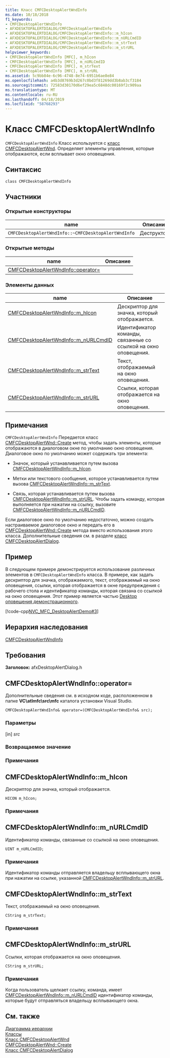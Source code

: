 ```yaml
---
title: Класс CMFCDesktopAlertWndInfo
ms.date: 10/18/2018
f1_keywords:
- CMFCDesktopAlertWndInfo
- AFXDESKTOPALERTDIALOG/CMFCDesktopAlertWndInfo
- AFXDESKTOPALERTDIALOG/CMFCDesktopAlertWndInfo::m_hIcon
- AFXDESKTOPALERTDIALOG/CMFCDesktopAlertWndInfo::m_nURLCmdID
- AFXDESKTOPALERTDIALOG/CMFCDesktopAlertWndInfo::m_strText
- AFXDESKTOPALERTDIALOG/CMFCDesktopAlertWndInfo::m_strURL
helpviewer_keywords:
- CMFCDesktopAlertWndInfo [MFC], m_hIcon
- CMFCDesktopAlertWndInfo [MFC], m_nURLCmdID
- CMFCDesktopAlertWndInfo [MFC], m_strText
- CMFCDesktopAlertWndInfo [MFC], m_strURL
ms.assetid: 5c9bb84e-6c96-4748-8e74-6951b6ae8e84
ms.openlocfilehash: a4b3d8769b3d267c0bd3f81269dd3b8ab3cf3184
ms.sourcegitcommit: 72583d30170d6ef29ea5c6848dc00169f2c909aa
ms.translationtype: MT
ms.contentlocale: ru-RU
ms.lasthandoff: 04/18/2019
ms.locfileid: "58768293"
---
```

# <a name="cmfcdesktopalertwndinfo-class"></a>Класс CMFCDesktopAlertWndInfo

`CMFCDesktopAlertWndInfo` Класс используется с [класс CMFCDesktopAlertWnd](../../mfc/reference/cmfcdesktopalertwnd-class.md). Определяет элементы управления, которые отображаются, если всплывает окно оповещения.

## <a name="syntax"></a>Синтаксис

```
class CMFCDesktopAlertWndInfo
```

## <a name="members"></a>Участники

### <a name="public-constructors"></a>Открытые конструкторы

|name|Описание|
|----------|-----------------|
|`CMFCDesktopAlertWndInfo::~CMFCDesktopAlertWndInfo`|Деструктор.|

### <a name="public-methods"></a>Открытые методы

|name|Описание|
|----------|-----------------|
|[CMFCDesktopAlertWndInfo::operator=](#operator_eq)||

### <a name="data-members"></a>Элементы данных

|name|Описание|
|----------|-----------------|
|[CMFCDesktopAlertWndInfo::m_hIcon](#m_hicon)|Дескриптор для значка, который отображается.|
|[CMFCDesktopAlertWndInfo::m_nURLCmdID](#m_nurlcmdid)|Идентификатор команды, связанные со ссылкой на окно оповещения.|
|[CMFCDesktopAlertWndInfo::m_strText](#m_strtext)|Текст, отображаемый на окно оповещения.|
|[CMFCDesktopAlertWndInfo::m_strURL](#m_strurl)|Ссылки, которая отображается на окно оповещения.|

## <a name="remarks"></a>Примечания

`CMFCDesktopAlertWndInfo` Передается класс [CMFCDesktopAlertWnd::Create](../../mfc/reference/cmfcdesktopalertwnd-class.md#create) метод, чтобы задать элементы, которые отображаются в диалоговом окне по умолчанию окно оповещения. Диалоговое окно по умолчанию может содержать три элемента:

- Значок, который устанавливается путем вызова [CMFCDesktopAlertWndInfo::m_hIcon](#m_hicon).

- Метки или текстового сообщения, которое устанавливается путем вызова [CMFCDesktopAlertWndInfo::m_strText](#m_strtext).

- Связь, которая устанавливается путем вызова [CMFCDesktopAlertWndInfo::m_strURL](#m_strurl). Чтобы задать команду, которая выполняется при нажатии на ссылку, вызовите [CMFCDesktopAlertWndInfo::m_nURLCmdID](#m_nurlcmdid).

Если диалоговое окно по умолчанию недостаточно, можно создать настраиваемое диалоговое окно и передать его в [CMFCDesktopAlertWnd::Create](../../mfc/reference/cmfcdesktopalertwnd-class.md#create) метода вместо использования этого класса. Дополнительные сведения см. в разделе [класс CMFCDesktopAlertDialog](../../mfc/reference/cmfcdesktopalertdialog-class.md).

## <a name="example"></a>Пример

В следующем примере демонстрируется использование различных элементов в `CMFCDesktopAlertWndInfo` класса. В примере, как задать дескриптор для значка, отображаемого, текст, отображаемый на окно оповещения, ссылки, которая отображается в окне предупреждения с рабочего стола и идентификатор команды, которая связана со ссылкой на окно оповещения. Этот пример является частью [Desktop оповещения демонстрационного](../../overview/visual-cpp-samples.md).

[!code-cpp[NVC_MFC_DesktopAlertDemo#3](../../mfc/reference/codesnippet/cpp/cmfcdesktopalertwndinfo-class_1.cpp)]

## <a name="inheritance-hierarchy"></a>Иерархия наследования

[CMFCDesktopAlertWndInfo](../../mfc/reference/cmfcdesktopalertwndinfo-class.md)

## <a name="requirements"></a>Требования

**Заголовок:** afxDesktopAlertDialog.h

##  <a name="operator_eq"></a>  CMFCDesktopAlertWndInfo::operator=

Дополнительные сведения см. в исходном коде, расположенном в папке **VC\\atlmfc\\src\\mfc** каталога установки Visual Studio.

```
CMFCDesktopAlertWndInfo& operator=(CMFCDesktopAlertWndInfo& src);
```

### <a name="parameters"></a>Параметры

[in] *src*<br/>

### <a name="return-value"></a>Возвращаемое значение

### <a name="remarks"></a>Примечания

##  <a name="m_hicon"></a>  CMFCDesktopAlertWndInfo::m_hIcon

Дескриптор для значка, который отображается.

```
HICON m_hIcon;
```

### <a name="remarks"></a>Примечания

##  <a name="m_nurlcmdid"></a>  CMFCDesktopAlertWndInfo::m_nURLCmdID

Идентификатор команды, связанные со ссылкой на окно оповещения.

```
UINT m_nURLCmdID;
```

### <a name="remarks"></a>Примечания

Идентификатор команды отправляется владельцу всплывающего окна при нажатии на ссылке, указанной [CMFCDesktopAlertWndInfo::m_strURL](#m_strurl).

##  <a name="m_strtext"></a>  CMFCDesktopAlertWndInfo::m_strText

Текст, отображаемый на окно оповещения.

```
CString m_strText;
```

### <a name="remarks"></a>Примечания

##  <a name="m_strurl"></a>  CMFCDesktopAlertWndInfo::m_strURL

Ссылки, которая отображается на окно оповещения.

```
CString m_strURL;
```

### <a name="remarks"></a>Примечания

Когда пользователь щелкает ссылку, команда, имеет [CMFCDesktopAlertWndInfo::m_nURLCmdID](#m_nurlcmdid) идентификатор команды, которые будут отправляться владельцу всплывающего окна.

## <a name="see-also"></a>См. также

[Диаграмма иерархии](../../mfc/hierarchy-chart.md)<br/>
[Классы](../../mfc/reference/mfc-classes.md)<br/>
[Класс CMFCDesktopAlertWnd](../../mfc/reference/cmfcdesktopalertwnd-class.md)<br/>
[CMFCDesktopAlertWnd::Create](../../mfc/reference/cmfcdesktopalertwnd-class.md#create)<br/>
[Класс CMFCDesktopAlertDialog](../../mfc/reference/cmfcdesktopalertdialog-class.md)
